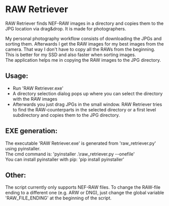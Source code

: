 # RAW Retriever

RAW Retriever finds NEF-RAW images in a directory and copies them to the JPG location via drag&drop. It is made for photographers.

My personal photography workflow consists of downloading the JPGs and sorting them.
Afterwards I get the RAW images for my best images from the camera. That way I don't have to copy all the RAWs from the beginning.
This is better for my SSD and also faster when sorting images.\
The application helps me in copying the RAW images to the JPG directory.

## Usage:
- Run 'RAW Retriever.exe'
- A directory selection dialog pops up where you can select the directory with the RAW images
- Afterwards you just drag JPGs in the small window.
RAW Retriever tries to find the RAW-counterparts in the selected directory or a first level subdirectory and copies them to the JPG directory.

## EXE generation:
The executable 'RAW Retriever.exe' is generated from 'raw_retriever.py' using pyinstaller. \
The cmd command is: 'pyinstaller .\raw_retriever.py --onefile' \
You can install pyinstaller with pip: 'pip install pyinstaller'

## Other:
The script currently only supports NEF-RAW files.
To change the RAW-file ending to a different one (e.g. ARW or DNG), just change the global variable 'RAW_FILE_ENDING' at the beginning of the script.
